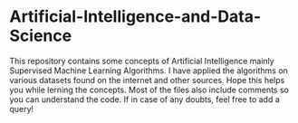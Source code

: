 # Artificial-Intelligence-and-Data-Science

This repository contains some concepts of Artificial Intelligence mainly Supervised Machine Learning Algorithms. 
I have applied the algorithms on various datasets found on the internet and other sources.
Hope this helps you while lerning the concepts. Most of the files also include comments so you can understand the code. If in case of any doubts, feel free to
add a query!
